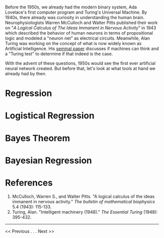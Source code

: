 Before the 1950s, we already had the modern binary system, Ada Lovelace's first computer program and Turing's Universal Machine. By 1940s, there already was curiosity in understanding the human brain. Neurophysiologists Warren McCulloch and Walter Pitts published their work on "*A Logical Calculus of The Ideas Immanent in Nervous Activity*" in 1943 which described the behavior of human neurons in terms of propositional logic and modeled a "neuron net" as electrical circuits. Meanwhile, Alan Turing was working on the concept of what is now widely known as Artificial Intelligence. His [seminal paper](https://academic.oup.com/mind/article/LIX/236/433/986238) discusses if machines can think and a "Turing test" to determine if that indeed is the case.

With the advent of these questions, 1950s would see the first ever artificial neural network created. But before that, let's look at what tools at hand we already had by then.

# Regression
# Logistical Regression
# Bayes Theorem
# Bayesian Regression
# 


# References
1. McCulloch, Warren S., and Walter Pitts. "A logical calculus of the ideas immanent in nervous activity." _The bulletin of mathematical biophysics_ 5.4 (1943): 115-133.
2. Turing, Alan. "Intelligent machinery (1948)." _The Essential Turing_ (1948): 395-432.
---
<< Previous . . .   Next >>
<!--stackedit_data:
eyJwcm9wZXJ0aWVzIjoibGF5b3V0OiBhcnRpY2xlXG50aXRsZT
ogXCJQcmVjdXJzb3JzIGJlZm9yZSAxOTUwc1wiXG5zaWRlYmFy
OlxuICBuYXY6IGxheW91dHNcbiIsImhpc3RvcnkiOlsxODAyNz
E2NjY1LC01NjQ1NTIyOTYsLTE2NzE2MjYxNCwtNDg3NTY4NDc2
XX0=
-->